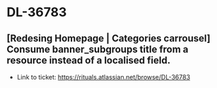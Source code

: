 # DL-36783 

## [Redesing Homepage | Categories carrousel] Consume banner_subgroups title from a resource instead of a localised field.


- Link to ticket: https://rituals.atlassian.net/browse/DL-36783

### 